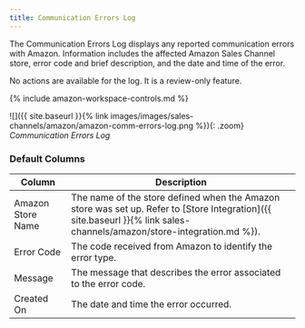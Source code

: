 ```yaml
---
title: Communication Errors Log
---
```



The Communication Errors Log displays any reported communication errors with Amazon. Information includes the affected Amazon Sales Channel store, error code and brief description, and the date and time of the error.

No actions are available for the log. It is a review-only feature.

{% include amazon-workspace-controls.md %}

![]({{ site.baseurl }}{% link images/images/sales-channels/amazon/amazon-comm-errors-log.png %}){: .zoom}
_Communication Errors Log_

### Default Columns

|Column|Description|
|--- |--- |
|Amazon Store Name|The name of the store defined when the Amazon store was set up. Refer to [Store Integration]({{ site.baseurl }}{% link sales-channels/amazon/store-integration.md %}). |
|Error Code|The code received from Amazon to identify the error type. |
|Message|The message that describes the error associated to the error code. |
|Created On|The date and time the error occurred. |
